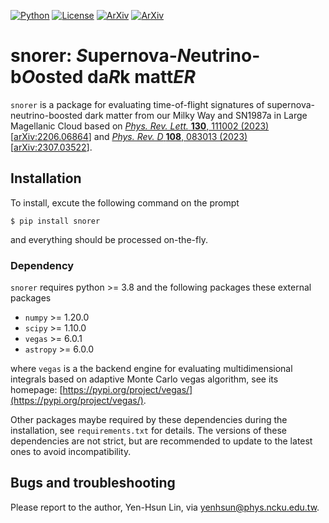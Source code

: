 [![Python](https://img.shields.io/badge/python-3.8-blue.svg)](https://python.org)
[![License](https://img.shields.io/badge/License-GPL_3.0-blue.svg)](https://choosealicense.com/licenses/gpl-3.0/)
[![ArXiv](https://img.shields.io/badge/arXiv-2206.06864-yellowgreen.svg)]((https://arxiv.org/abs/2206.06864)) 
[![ArXiv](https://img.shields.io/badge/arXiv-2307.03522-yellowgreen.svg)]((https://arxiv.org/abs/2307.03522)) 

# snorer: *S*upernova-*N*eutrino-b*O*osted da*R*k matt*ER*


`snorer` is a package for evaluating time-of-flight signatures of supernova-neutrino-boosted dark matter from our Milky Way and SN1987a in Large Magellanic Cloud based on [*Phys. Rev. Lett.* **130**, 111002 (2023)](https://doi.org/10.1103/PhysRevLett.130.111002) [[arXiv:2206.06864](https://arxiv.org/abs/2206.06864)] and [*Phys. Rev. D* **108**, 083013 (2023)](https://doi.org/10.1103/PhysRevD.108.083013) [[arXiv:2307.03522](https://arxiv.org/abs/2307.03522)].

## Installation

To install, excute the following command on the prompt

    $ pip install snorer

and everything should be processed on-the-fly.

### Dependency

`snorer` requires python >= 3.8 and the following packages these external packages

- `numpy` >= 1.20.0
- `scipy` >= 1.10.0
- `vegas` >= 6.0.1
- `astropy` >= 6.0.0

where `vegas` is a the backend engine for evaluating multidimensional integrals based on adaptive Monte Carlo vegas algorithm, see its homepage: [https://pypi.org/project/vegas/](https://pypi.org/project/vegas/).

Other packages maybe required by these dependencies during the installation, see `requirements.txt` for details.
The versions of these dependencies are not strict, but are recommended to update to the latest ones to avoid incompatibility.




## Bugs and troubleshooting

Please report to the author, Yen-Hsun Lin, via [yenhsun@phys.ncku.edu.tw](mailto:yenhsun@phys.ncku.edu.tw).